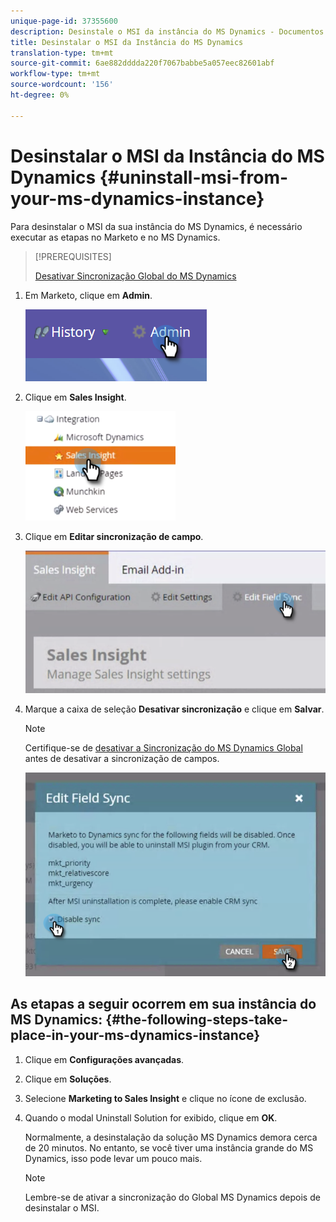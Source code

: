 ```yaml
---
unique-page-id: 37355600
description: Desinstale o MSI da instância do MS Dynamics - Documentos do Marketing - Documentação do produto
title: Desinstalar o MSI da Instância do MS Dynamics
translation-type: tm+mt
source-git-commit: 6ae882dddda220f7067babbe5a057eec82601abf
workflow-type: tm+mt
source-wordcount: '156'
ht-degree: 0%

---
```



# Desinstalar o MSI da Instância do MS Dynamics {#uninstall-msi-from-your-ms-dynamics-instance}

Para desinstalar o MSI da sua instância do MS Dynamics, é necessário executar as etapas no Marketo e no MS Dynamics.

>[!PREREQUISITES]
>
>[Desativar Sincronização Global do MS Dynamics](/help/marketo/product-docs/marketo-sales-insight/msi-for-microsoft-dynamics/uninstalling/disable-global-ms-dynamics-sync.md)

1. Em Marketo, clique em **Admin**.

   ![](assets/one-1.png)

1. Clique em **Sales Insight**.

   ![](assets/six.png)

1. Clique em **Editar sincronização de campo**.

   ![](assets/seven.png)

1. Marque a caixa de seleção **Desativar sincronização** e clique em **Salvar**.

   >[!NOTE]
   >
   >Certifique-se de [desativar a Sincronização do MS Dynamics Global](/help/marketo/product-docs/marketo-sales-insight/msi-for-microsoft-dynamics/uninstalling/disable-global-ms-dynamics-sync.md) antes de desativar a sincronização de campos.

   ![](assets/eight.png)

## As etapas a seguir ocorrem em sua instância do MS Dynamics: {#the-following-steps-take-place-in-your-ms-dynamics-instance}

1. Clique em **Configurações avançadas**.

1. Clique em **Soluções**.

1. Selecione **Marketing to Sales Insight** e clique no ícone de exclusão.

1. Quando o modal Uninstall Solution for exibido, clique em **OK**.

   Normalmente, a desinstalação da solução MS Dynamics demora cerca de 20 minutos. No entanto, se você tiver uma instância grande do MS Dynamics, isso pode levar um pouco mais.

   >[!NOTE]
   >
   >Lembre-se de ativar a sincronização do Global MS Dynamics depois de desinstalar o MSI.
